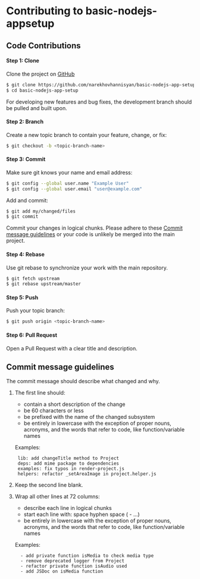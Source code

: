 # Contributing to basic-nodejs-appsetup
## Code Contributions

#### Step 1: Clone

Clone the project on [GitHub](https://github.com/narekhovhannisyan/basic-nodejs-app-setup.git)
   
   ``` bash
   $ git clone https://github.com/narekhovhannisyan/basic-nodejs-app-setup.git
   $ cd basic-nodejs-app-setup
   ```
   
For developing new features and bug fixes, the development branch should be pulled and built upon.

#### Step 2: Branch

Create a new topic branch to contain your feature, change, or fix:

   ``` bash
   $ git checkout -b <topic-branch-name>
   ```

#### Step 3: Commit

Make sure git knows your name and email address:

   ``` bash
   $ git config --global user.name "Example User"
   $ git config --global user.email "user@example.com"
   ```
    
Add and commit:

   ``` bash
   $ git add my/changed/files
   $ git commit
   ```
    
Commit your changes in logical chunks. Please adhere to these [Commit message guidelines](#commit-message-guidelines)
   or your code is unlikely be merged into the main project.

#### Step 4: Rebase

Use git rebase to synchronize your work with the main repository.

   ``` bash
   $ git fetch upstream
   $ git rebase upstream/master
   ```
   
#### Step 5: Push

Push your topic branch:

   ``` bash
   $ git push origin <topic-branch-name>
   ```

#### Step 6: Pull Request

Open a Pull Request with a clear title and description.


## Commit message guidelines


The commit message should describe what changed and why.

   1. The first line should:
       * contain a short description of the change
       * be 60 characters or less
       * be prefixed with the name of the changed subsystem
       * be entirely in lowercase with the exception of proper nouns, acronyms, and the words that refer to code,
         like function/variable names
        
       Examples:
       
       ```
        lib: add changeTitle method to Project
        deps: add mime package to dependencies
        examples: fix typos in render-project.js
        helpers: refactor _setAreaImage in project.helper.js
       ```
   2. Keep the second line blank. 
          
   3. Wrap all other lines at 72 columns:
      * describe each line in logical chunks
      * start each line with: space hyphen space ( - ...)
      * be entirely in lowercase with the exception of proper nouns, acronyms, and the words that refer to code,
        like function/variable names
      
      Examples:
      
      ```    
        - add private function isMedia to check media type
        - remove deprecated logger from Project
        - refactor private function isAudio used
        - add JSDoc on isMedia function
      ```
      
